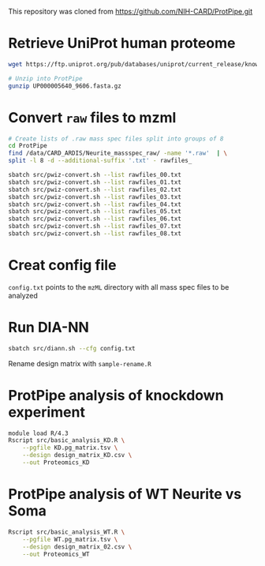 This repository was cloned from https://github.com/NIH-CARD/ProtPipe.git

# Retrieve UniProt human proteome
```bash
wget https://ftp.uniprot.org/pub/databases/uniprot/current_release/knowledgebase/reference_proteomes/Eukaryota/UP000005640/UP000005640_9606.fasta.gz

# Unzip into ProtPipe
gunzip UP000005640_9606.fasta.gz 
```
# Convert `raw` files to mzml

```bash
# Create lists of .raw mass spec files split into groups of 8
cd ProtPipe
find /data/CARD_ARDIS/Neurite_massspec_raw/ -name '*.raw'  | \
split -l 8 -d --additional-suffix '.txt' - rawfiles_

sbatch src/pwiz-convert.sh --list rawfiles_00.txt
sbatch src/pwiz-convert.sh --list rawfiles_01.txt
sbatch src/pwiz-convert.sh --list rawfiles_02.txt
sbatch src/pwiz-convert.sh --list rawfiles_03.txt
sbatch src/pwiz-convert.sh --list rawfiles_04.txt
sbatch src/pwiz-convert.sh --list rawfiles_05.txt
sbatch src/pwiz-convert.sh --list rawfiles_06.txt
sbatch src/pwiz-convert.sh --list rawfiles_07.txt
sbatch src/pwiz-convert.sh --list rawfiles_08.txt
```

# Creat config file
`config.txt` points to the `mzML` directory with all mass spec files to be analyzed

# Run DIA-NN
```bash
sbatch src/diann.sh --cfg config.txt
```

Rename design matrix with `sample-rename.R`


# ProtPipe analysis of knockdown experiment
```bash
module load R/4.3
Rscript src/basic_analysis_KD.R \
    --pgfile KD.pg_matrix.tsv \
    --design design_matrix_KD.csv \
    --out Proteomics_KD
```

# ProtPipe analysis of WT Neurite vs Soma
```bash
Rscript src/basic_analysis_WT.R \
    --pgfile WT.pg_matrix.tsv \
    --design design_matrix_02.csv \
    --out Proteomics_WT
```
